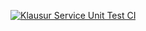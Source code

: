 [![Klausur Service Unit Test CI](https://github.com/HWR-Online-Klausur/web-anwendung/actions/workflows/unit-test-klausur-service.yml/badge.svg?branch=main)](https://github.com/HWR-Online-Klausur/web-anwendung/actions/workflows/unit-test-klausur-service.yml)
